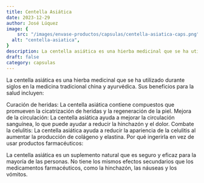 ```yaml
---
title: Centella Asiática  
date: 2023-12-29
author: José Lúquez 
image: {
 	src: "/images/envase-productos/capsulas/centella-asiatica-caps.png",
  alt: "centella-asiatica",
}
description: La centella asiática es una hierba medicinal que se ha utilizado durante siglos en la medicina tradicional china y ayurvédica.
draft: false
category: capsulas 
---
```


La centella asiática es una hierba medicinal que se ha utilizado durante siglos en la medicina tradicional china y ayurvédica. Sus beneficios para la salud incluyen:

Curación de heridas: La centella asiática contiene compuestos que promueven la cicatrización de heridas y la regeneración de la piel.
Mejora de la circulación: La centella asiática ayuda a mejorar la circulación sanguínea, lo que puede ayudar a reducir la hinchazón y el dolor.
Combate la celulitis: La centella asiática ayuda a reducir la apariencia de la celulitis al aumentar la producción de colágeno y elastina.
Por qué ingerirla en vez de usar productos farmacéuticos:

La centella asiática es un suplemento natural que es seguro y eficaz para la mayoría de las personas. No tiene los mismos efectos secundarios que los medicamentos farmacéuticos, como la hinchazón, las náuseas y los vómitos.